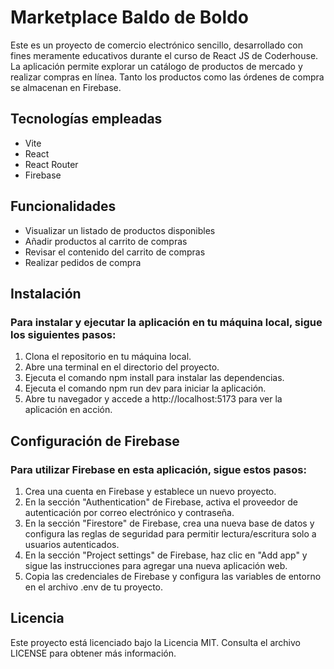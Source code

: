# Marketplace Baldo de Boldo

Este es un proyecto de comercio electrónico sencillo, desarrollado con fines meramente educativos durante el curso de React JS de Coderhouse. La aplicación permite explorar un catálogo de productos de mercado y realizar compras en línea. Tanto los productos como las órdenes de compra se almacenan en Firebase.

## Tecnologías empleadas
- Vite
- React
- React Router
- Firebase

## Funcionalidades
- Visualizar un listado de productos disponibles
- Añadir productos al carrito de compras
- Revisar el contenido del carrito de compras
- Realizar pedidos de compra

## Instalación

### Para instalar y ejecutar la aplicación en tu máquina local, sigue los siguientes pasos:

1. Clona el repositorio en tu máquina local.
2. Abre una terminal en el directorio del proyecto.
3. Ejecuta el comando npm install para instalar las dependencias.
4. Ejecuta el comando npm run dev para iniciar la aplicación.
5. Abre tu navegador y accede a http://localhost:5173 para ver la aplicación en acción.

## Configuración de Firebase

### Para utilizar Firebase en esta aplicación, sigue estos pasos:

1. Crea una cuenta en Firebase y establece un nuevo proyecto.
2. En la sección "Authentication" de Firebase, activa el proveedor de autenticación por correo electrónico y contraseña.
3. En la sección "Firestore" de Firebase, crea una nueva base de datos y configura las reglas de seguridad para permitir lectura/escritura solo a usuarios autenticados.
4. En la sección "Project settings" de Firebase, haz clic en "Add app" y sigue las instrucciones para agregar una nueva aplicación web.
5. Copia las credenciales de Firebase y configura las variables de entorno en el archivo .env de tu proyecto.

## Licencia
Este proyecto está licenciado bajo la Licencia MIT. Consulta el archivo LICENSE para obtener más información.
